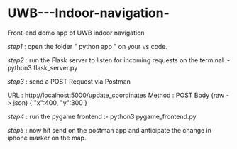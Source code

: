 # UWB---Indoor-navigation-
Front-end demo app of UWB indoor navigation


*step1* : open the folder " python app " on your vs code.

*step2* : run the Flask server to listen for incoming requests on the terminal :-    python3 flask_server.py

*step3* : send a POST Request via Postman 

 URL    : http://localhost:5000/update_coordinates
 Method : POST
 Body (raw -> json)
 {
    "x":400,
    "y":300
  }
                    
*step4* : run the pygame frontend :-     python3 pygame_frontend.py

*step5* : now hit send on the postman app and anticipate the change in iphone marker on the map.
